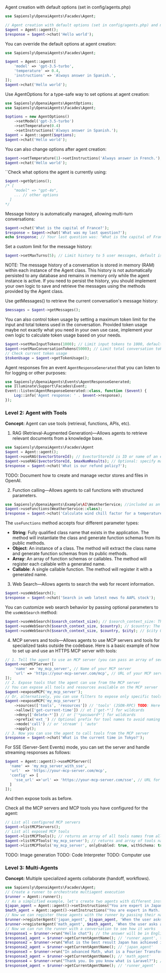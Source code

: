 Agent creation with default options (set in config/agents.php)
```php
use Sapiensly\OpenaiAgents\Facades\Agent;

// Agent creation with default options (set in config/agents.php) and message history
$agent = Agent::agent();
$response = $agent->chat('Hello world');
```
You can override the default options at agent creation:
```php
use Sapiensly\OpenaiAgents\Facades\Agent;

$agent = Agent::agent([
    'model' => 'gpt-3.5-turbo',
    'temperature' => 0.4,
    'instructions' => 'Always answer in Spanish.',
]);
$agent->chat('Hello world');
```
Use AgentOptions for a type-safe way to set options at agent creation:
```php
use Sapiensly\OpenaiAgents\AgentOptions;
use Sapiensly\OpenaiAgents\Facades\Agent;

$options = new AgentOptions()
    ->setModel('gpt-3.5-turbo')
    ->setTemperature(0.4)
    ->setInstructions('Always answer in Spanish.');
$agent = Agent::agent($options); 
$agent->chat('Hello world');
```
You can also change options after agent creation:
```php
$agent->setTemperature(1)->setInstructions('Always answer in French.');
$agent->chat('Hello world');
 ```
``Check what options the agent is currently using:
```php
$agent->getOptions();
/* [
    "model" => "gpt-4o",
    ... // other options
  ]
*/
```
Message history is automatically managed, allowing multi-turn conversations:
```php
$agent->chat('What is the capital of France?');
$response = $agent->chat('What was my last question?');
echo $response; // Your last question was: "What is the capital of France?"
```
Set a custom limit for the message history:
```php
$agent->setMaxTurns(5); // Limit history to 5 user messages, default is 10 (set in config/agents.php)
```
NOTE: The message history of a conversation is stored in memory (RAM) within each instance of the Agent class. This history is not automatically persisted to any database and remains in memory only while the agent instance is active.
If you need to persist the history, you should implement your own logic to save and retrieve the messages using the methods provided by the Agent class.

Use getMessages() to retrieve the current conversation's message history:
```php
$messages = $agent->getMessages();
```
You can also control token usage by setting a maximum token limit for the input and total tokens used in the conversation. Provided token usage maybe not exactly what you need in your own use case, implement your own logic to calculate token usage based on your needs.
```php
$agent->setMaxInputTokens(1000); // Limit input tokens to 1000, default is 4096 (set in config/agents.php)
$agent->setMaxConversationTokens(5000); // Limit total conversation tokens to 5000, default is 10,000 (set in config/agents.php)
// Check current token usage
$tokenUsage = $agent->getTokenUsage();
```


Agent responses fire an event `AgentResponseGenerated` that you can listen to for logging or other purposes:
```php
use Sapiensly\OpenaiAgents\Events\AgentResponseGenerated;
use Illuminate\Support\Facades\Event;
Event::listen(AgentResponseGenerated::class, function ($event) {
    Log::info('Agent response: ' . $event->response);
});
```

### **Level 2: Agent with Tools**
**Concept:** Agent can use tools (retrieval, functions, APIs, etc).

1. RAG (Retrieval-Augmented Generation)—Allows agents to retrieve relevant documents from a knowledge base.
```php
use Sapiensly\OpenaiAgents\Facades\Agent
$agent = Agent::agent();
$agent->useRAG($vectorStoreId); // $vectorStoreId is ID or name of an existing vector store in your OpenAI account. Array of vector store IDs is supported.
$agent->useRAG($vectorStoreId, $maxNumResults); // Optional: specify max number of results to return, default set in config/agents.php
$response = $agent->chat('What is our refund policy?');
```
TODO: Document how to create and manage vector stores and files in OpenAI.

2. Function calling—Allows agents to call functions with structured parameters.
```php
use Sapiensly\OpenaiAgents\Example\AI\WeatherService; //included as an example
$agent->useFunctions(WeatherService::class);
$response = $agent->chat('Calculate wind chill factor for a temperature of 5°C');
```
The `useFunctions` method accepts four different parameter types:
- **String**: Fully qualified class name that exists in the application. The method will instantiate the class and generate function schemas from its public methods.
- **Object**: An instance of a class. The method will extract the class name and generate function schemas from its public methods.
- **Array**: An array of function schemas or callables. The method will register each callable with a generated name.
- **Callable**: A single callable function. The method will register it with a generated name.

3. Web Search—Allows agents to search the web for recent information.
```php
$agent->useWebSearch();
$response = $agent->chat('Search in web latest news fo AAPL stock');
```
You can customize web search behavior by passing optional parameters to the `useWebSearch` method:
```php
$agent->useWebSearch($search_context_size); // $search_context_size: The desired search context size. Valid options: 'high', 'medium', 'low'. Default is medium.
$agent->useWebSearch($search_context_size, $country); // $country: The optional country for approximate user location must be a two-letter ISO format.
$agent->useWebSearch($search_context_size, $country, $city); // $city Optional city for approximate user location.
```

4. MCP servers and tools—Allows agents to use MCP servers and tools for specialized tasks outside the codebase.
Here is a basic example of how to set up and use an HTTPS MCP server with tools:
```php
// 1. Tell the agent to use an MCP server (you can pass an array of servers if needed)
$agent->useMCPServer([
    'name' => 'my_mcp_server', // Name of your MCP server
    'url' => 'https://your-mcp-server.com/mcp', // URL of your MCP server
]);
// 2. Expose tools that the agent can use from the MCP server
// You can expose all tools and resources available on the MCP server
$agent->exposeMCP('my_mcp_server');
// Or, alternatively, you can use filters to expose only specific tools or resources
$agent->exposeMCP('my_mcp_server')
    ->sources(['tools', 'resources']) // 'tools' (JSON-RPC) TODO: Here check!
    ->allow(['get-current-time']) // ot ['get-*'] for wildcards
    ->deny(['delete-*']) // or ['*password*'] for wildcards
    ->prefix('ext_') // Optional prefix for tool names to avoid naming conflicts
    ->mode('call') // or 'stream' | 'auto'
    ->apply();
// 3. Now you can use the agent to call tools from the MCP server
$response = $agent->chat('What is the current time in Tokyo?');
```
For SSE (Server-Sent Events) mode, you can set the server and handle streaming responses as follows:
```php
$agent = Agent::agent()->useMCPServer([
  'name' => 'my_mcp_server_with_sse',
  'url'  => 'https://your-mcp-server.com/mcp',
  'config' => [
    'sse_url' =>'url' => 'https://your-mcp-server.com/sse', // URL for SSE endpoint
  ]
]);
```
And then expose tools as before.

Check all the MCP servers and MCP tools you have configured for the agent:
```php
// List all configured MCP servers
$agent->listMCPServers();
// List all exposed MCP tools
$agent->listMCPTools(); // returns an array of all tools names from all configured servers
$agent->listMCPTools('my_mcp_server'); // returns and array of tools names for the specified server name
$agent->listMCPTools('my_mcp_server', onlyEnabled: true, withSchema: true); // returns an array of enabled tools names with their schemas for the specified server name
```
TODO: Image generation
TODO: Code Interpreter
TODO: Computer use

### **Level 3: Multi-Agents**
**Concept:** Multiple specialized agents collaborate (handoff, workflows).
```php
use Sapiensly\OpenaiAgents\Facades\Agent;
// Create a runner to orchestrate multiagent execution
$runner = Agent::runner(); 
// As a simplified example, let's create two agents with different instructions
$japan_agent = Agent::agent()->setInstructions("You are expert in Japan. Always answer in Japanese.");
$math_agent = Agent::agent()->setInstructions("You are expert in Math. Always answer in French");
// Now we can register these agents with the runner by passing their names, the agent instances, and instructions on when to use them
$runner->registerAgent('japan_agent', $japan_agent, 'When the user asks about Japan');
$runner->registerAgent('math_agent', $math_agent, 'When the user asks about math');
// Now we can run the runner with a conversation to see how it works
$response1 = $runner->run("Hello chat"); // the answer will be in English
$response1_agent = $runner->getCurrentAgentName(); // 'runner_agent', this is the default name for the runner agent
$response2 = $runner->run("What is the best result Japan has achieved in a World Cup?"); // the answer will be in Japanese
$response2_agent = $runner->getCurrentAgentName(); // 'japan_agent'
$response3 = $runner->run("In advanced Math, what is a Fourier Transformation"); // the answer will be in French
$response3_agent = $runner->getCurrentAgentName(); // 'math_agent'
$response4 = $runner->run("Thank you. Do you know what is Laravel?"); // the answer will be in English, as no specialized agent is registered for Laravel
$response4_agent = $runner->getCurrentAgentName(); // 'runner_agent'
```
